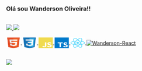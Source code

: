 ### Olá sou Wanderson Oliveira!!

<br>
<div>
  <a href="https://github.com/wanderson648">
  <img height="180em" src="https://github-readme-stats.vercel.app/api?username=wanderson648&show_icons=true&theme=dark&include_all_commits=true&count_private=true"/>
  <img height="180em" src="https://github-readme-stats.vercel.app/api/top-langs/?username=wanderson648&layout=compact&langs_count=7&theme=dark"/>
</div>
  
 <div style="display: inline_block"><br>
   <img align="center" alt="Wanderson-HTML" height="30" width="40" src="https://raw.githubusercontent.com/devicons/devicon/master/icons/html5/html5-original.svg">
   <img align="center" alt="Wanderson-CSS" height="30" width="40" src="https://raw.githubusercontent.com/devicons/devicon/master/icons/css3/css3-original.svg">
  <img align="center" alt="Wanderson-Js" height="30" width="40" src="https://raw.githubusercontent.com/devicons/devicon/master/icons/javascript/javascript-plain.svg">
  <img align="center" alt="Wanderson-Ts" height="30" width="40" src="https://raw.githubusercontent.com/devicons/devicon/master/icons/typescript/typescript-plain.svg">
  <img align="center" alt="Wanderson-React" height="30" width="40" src="https://raw.githubusercontent.com/devicons/devicon/master/icons/react/react-original.svg">
  
  <img  align="center" alt="Wanderson-React" src="https://img.shields.io/badge/C#-20232A?style=for-the-badge&logo=react&logoColor=61DAFB">
</div>
 
  ##
  
 <div> 
  <a href="https://www.linkedin.com/in/wanderson-oliveira-a1119316b" target="_blank"><img src="https://img.shields.io/badge/-LinkedIn-%230077B5?style=for-the-  badge&logo=linkedin&logoColor=white" target="_blank"></a> 
</div>
  
